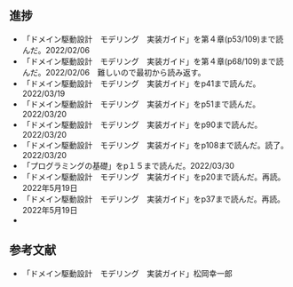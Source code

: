 ## 進捗

- 「ドメイン駆動設計　モデリング　実装ガイド」を第４章(p53/109)まで読んだ。2022/02/06
- 「ドメイン駆動設計　モデリング　実装ガイド」を第４章(p68/109)まで読んだ。2022/02/06　難しいので最初から読み返す。
- 「ドメイン駆動設計　モデリング　実装ガイド」をp41まで読んだ。2022/03/19
- 「ドメイン駆動設計　モデリング　実装ガイド」をp51まで読んだ。2022/03/20
- 「ドメイン駆動設計　モデリング　実装ガイド」をp90まで読んだ。2022/03/20
- 「ドメイン駆動設計　モデリング　実装ガイド」をp108まで読んだ。読了。2022/03/20
- 「プログラミングの基礎」をp１５まで読んだ。2022/03/30
- 「ドメイン駆動設計　モデリング　実装ガイド」をp20まで読んだ。再読。2022年5月19日
- 「ドメイン駆動設計　モデリング　実装ガイド」をp37まで読んだ。再読。2022年5月19日
- 






## 参考文献
- 「ドメイン駆動設計　モデリング　実装ガイド」松岡幸一郎
